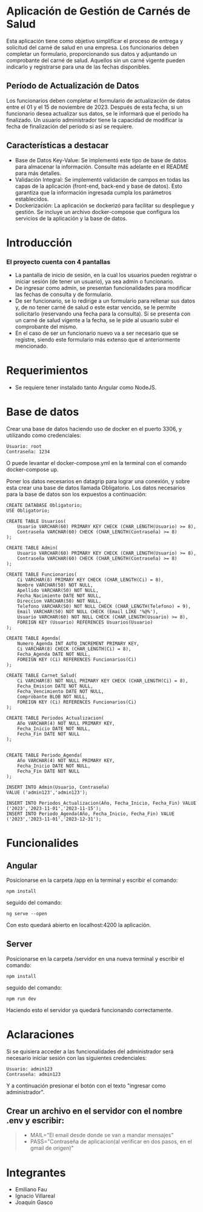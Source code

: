 # Aplicación de Gestión de Carnés de Salud
Esta aplicación tiene como objetivo simplificar el proceso de entrega y solicitud del carné de salud en una empresa. Los funcionarios deben completar un formulario, proporcionando sus datos y adjuntando un comprobante del carné de salud. Aquellos sin un carné vigente pueden indicarlo y registrarse para una de las fechas disponibles.

## Período de Actualización de Datos
Los funcionarios deben completar el formulario de actualización de datos entre el 01 y el 15 de noviembre de 2023. Después de esta fecha, si un funcionario desea actualizar sus datos, se le informará que el período ha finalizado. Un usuario administrador tiene la capacidad de modificar la fecha de finalización del período si así se requiere.

## Características a destacar
- Base de Datos Key-Value: Se implementó este tipo de base de datos para almacenar la información. Consulte más adelante en el README para más detalles.
- Validación Integral: Se implementó validación de campos en todas las capas de la aplicación (front-end, back-end y base de datos). Esto garantiza que la información ingresada cumpla los parámetros establecidos.
- Dockerización: La aplicación se dockerizó para facilitar su despliegue y gestión. Se incluye un archivo docker-compose que configura los servicios de la aplicación y la base de datos.

# Introducción
### El proyecto cuenta con 4 pantallas
- La pantalla de inicio de sesión, en la cual los usuarios pueden registrar o iniciar sesión (de tener un usuario), ya sea admin o funcionario.
- De ingresar como admin, se presentan funcionalidades para modificar las fechas de consulta y de formulario.
- De ser funcionario, se lo redirige a un formulario para rellenar sus datos y, de no tener carné de salud o este estar vencido,
se le permite solicitarlo (reservando una fecha para la consulta). Si se presenta con un carné de salud vigente a la fecha, se le pide al usuario subir el comprobante del mismo.
- En el caso de ser un funcionario nuevo va a ser necesario que se registre, siendo este formulario más extenso que el anteriormente mencionado.

  
# Requerimientos
- Se requiere tener instalado tanto Angular como NodeJS.

# Base de datos
Crear una base de datos haciendo uso de docker en el puerto 3306, y utilizando como credenciales:
```
Usuario: root
Contraseña: 1234
```
O puede levantar el docker-compose.yml en la terminal con el comando docker-compose up.

Poner los datos necesarios en datagrip para lograr una conexión, y sobre esta crear una base de datos llamada Obligatorio.
Los datos necesarios para la base de datos son los expuestos a continuación:

```
CREATE DATABASE Obligatorio;
USE Obligatorio;

CREATE TABLE Usuarios(
    Usuario VARCHAR(60) PRIMARY KEY CHECK (CHAR_LENGTH(Usuario) >= 8),
    Contraseña VARCHAR(60) CHECK (CHAR_LENGTH(Contraseña) >= 8)
);

CREATE TABLE Admin(
    Usuario VARCHAR(60) PRIMARY KEY CHECK (CHAR_LENGTH(Usuario) >= 8),
    Contraseña VARCHAR(60) CHECK (CHAR_LENGTH(Contraseña) >= 8)
);

CREATE TABLE Funcionarios(
    Ci VARCHAR(8) PRIMARY KEY CHECK (CHAR_LENGTH(Ci) = 8),
    Nombre VARCHAR(50) NOT NULL,
    Apellido VARCHAR(50) NOT NULL,
    Fecha_Nacimiento DATE NOT NULL,
    Direccion VARCHAR(50) NOT NULL,
    Telefono VARCHAR(50) NOT NULL CHECK (CHAR_LENGTH(Telefono) = 9),
    Email VARCHAR(50) NOT NULL CHECK (Email LIKE '%@%'),
    Usuario VARCHAR(60) NOT NULL CHECK (CHAR_LENGTH(Usuario) >= 8),
    FOREIGN KEY (Usuario) REFERENCES Usuarios(Usuario)
);

CREATE TABLE Agenda(
    Numero_Agenda INT AUTO_INCREMENT PRIMARY KEY,
    Ci VARCHAR(8) CHECK (CHAR_LENGTH(Ci) = 8),
    Fecha_Agenda DATE NOT NULL,
    FOREIGN KEY (Ci) REFERENCES Funcionarios(Ci)
);

CREATE TABLE Carnet_Salud(
    Ci VARCHAR(8) NOT NULL PRIMARY KEY CHECK (CHAR_LENGTH(Ci) = 8),
    Fecha_Emision DATE NOT NULL,
    Fecha_Vencimiento DATE NOT NULL,
    Comprobante BLOB NOT NULL,
    FOREIGN KEY (Ci) REFERENCES Funcionarios(Ci)
);

CREATE TABLE Periodos_Actualizacion(
    Año VARCHAR(4) NOT NULL PRIMARY KEY,
    Fecha_Inicio DATE NOT NULL,
    Fecha_Fin DATE NOT NULL
);


CREATE TABLE Periodo_Agenda(
    Año VARCHAR(4) NOT NULL PRIMARY KEY,
    Fecha_Inicio DATE NOT NULL,
    Fecha_Fin DATE NOT NULL
);

INSERT INTO Admin(Usuario, Contraseña)
VALUE ('admin123','admin123');

INSERT INTO Periodos_Actualizacion(Año, Fecha_Inicio, Fecha_Fin) VALUE ('2023','2023-11-01','2023-11-15');
INSERT INTO Periodo_Agenda(Año, Fecha_Inicio, Fecha_Fin) VALUE ('2023','2023-11-01','2023-12-31');
```

# Funcionalides
## Angular
Posicionarse en la carpeta /app en la terminal y escribir el comando:
```
npm install
```
seguido del comando:
```
ng serve --open
```
Con esto quedará abierto en localhost:4200 la aplicación.

## Server 
Posicionarse en la carpeta /servidor en una nueva terminal y escribir el comando:
```
npm install
```
seguido del comando:
```
npm run dev
```
Haciendo esto el servidor ya quedará funcionando correctamente.

# Aclaraciones
Si se quisiera acceder a las funcionalidades del administrador será necesario iniciar sesión con las siguientes credenciales:
```
Usuario: admin123
Contraseña: admin123
```
Y a continuación presionar el botón con el texto "ingresar como administrador".

## Crear un archivo en el servidor con el nombre .env y escribir:
>- MAIL="El email desde donde se van a mandar mensajes"
>- PASS="Contraseña de aplicacion(al verificar en dos pasos, en el gmail de origen)"

# Integrantes
- Emiliano Fau
- Ignacio Villareal
- Joaquín Gasco
